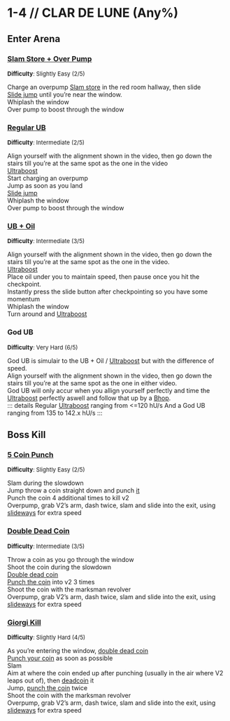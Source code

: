 # 1-4 // CLAR DE LUNE (Any%)


## Enter Arena

### [Slam Store + Over Pump](https://youtu.be/4uwNYTG6wPM)
<font size="2">
    <b>Difficulty</b>: Slightly Easy (2/5)
</font> <br/> 

Charge an overpump
[Slam store](/speedrun-tech.md#slam-store) in the red room hallway, then slide <br/>
[Slide jump](/speedrun-tech.md#slide-jump) until you’re near the window. <br/>
Whiplash the window <br/>
Over pump to boost through the window <br/>

### [Regular UB](https://youtu.be/4uwNYTG6wPM&t=11s)
<font size="2">
    <b>Difficulty</b>: Intermediate (2/5)
</font> <br/> 

Align yourself with the alignment shown in the video, then go down the stairs till you’re at the same spot as the one in the video <br/>
[Ultraboost](/speedrun-tech.md#ub-ultraboost) <br/> 
Start charging an overpump <br/>
Jump as soon as you land <br/>
[Slide jump](/speedrun-tech.md#slide-jump) <br/>
Whiplash the window <br/>
Over pump to boost through the window <br/>

### [UB + Oil](https://youtu.be/4uwNYTG6wPM&t=24s)
<font size="2">
    <b>Difficulty</b>: Intermediate (3/5)
</font> <br/> 

Align yourself with the alignment shown in the video, then go down the stairs till you’re at the same spot as the one in the video. <br/>
[Ultraboost](/speedrun-tech.md#ub-ultraboost) <br/>
Place oil under you to maintain speed, then pause once you hit the checkpoint. <br/>
Instantly press the slide button after checkpointing so you have some momentum <br/>
Whiplash the window <br/>
Turn around and [Ultraboost](/speedrun-tech.md#ub-ultraboost) <br/>

### God UB
<font size="2">
    <b>Difficulty</b>: Very Hard (6/5)
</font> <br/> 

God UB is simulair to the UB + Oil / [Ultraboost](/speedrun-tech.md#ub-ultraboost) but with the difference of speed. <br/>
Align yourself with the alignment shown in the video, then go down the stairs till you’re at the same spot as the one in either video. <br/>
God UB will only accur when you allign yourself perfectly and time the [Ultraboost](/speedrun-tech.md#ub-ultraboost) perfectly aswell and follow that up by a [Bhop](/speedrun-tech.md#bhop). <br/>
::: details
Regular [Ultraboost](/speedrun-tech.md#ub-ultraboost) ranging from <=120 hU/s And a God UB ranging from 135 to 142.x hU/s 
:::


## Boss Kill

### [5 Coin Punch](https://youtu.be/W8pI1cWF8lE)
<font size="2">
    <b>Difficulty</b>: Slightly Easy (2/5)
</font> <br/> 

Slam during the slowdown <br/>
Jump throw a coin straight down and punch [it](/speedrun-tech.md#coin-punch) <br/>
Punch the coin 4 additional times to kill v2 <br/>
Overpump, grab V2’s arm, dash twice, slam and slide into the exit, using [slideways](/speedrun-tech.md#slideways) for extra speed <br/>

### [Double Dead Coin](https://youtu.be/W8pI1cWF8lE&t=13s)
<font size="2">
    <b>Difficulty</b>: Intermediate (3/5)
</font> <br/> 

Throw a coin as you go through the window <br/>
Shoot the coin during the slowdown <br/>
[Double dead coin](/speedrun-tech.md#double-dead-coin) <br/>
[Punch the coin](/speedrun-tech.md#coin-punch) into v2 3 times <br/>
Shoot the coin with the marksman revolver <br/>
Overpump, grab V2’s arm, dash twice, slam and slide into the exit, using [slideways](/speedrun-tech.md#slideways) for extra speed <br/>

### [Giorgi Kill](https://youtu.be/W8pI1cWF8lE&t=24s)
<font size="2">
    <b>Difficulty</b>: Slightly Hard (4/5)
</font> <br/> 

As you’re entering the window, [double dead coin](/speedrun-tech.md#double-dead-coin) <br/>
[Punch your coin](/speedrun-tech.md#coin-punch) as soon as possible <br/>
Slam <br/>
Aim at where the coin ended up after punching (usually in the air where V2 leaps out of), then [deadcoin](/speedrun-tech.md#dead-coins) it <br/>
Jump, [punch the coin](/speedrun-tech.md#coin-punch) twice <br/>
Shoot the coin with the marksman revolver <br/>
Overpump, grab V2’s arm, dash twice, slam and slide into the exit, using [slideways](/speedrun-tech.md#slideways) for extra speed <br/>

